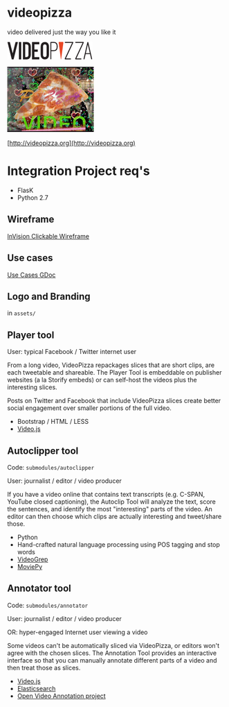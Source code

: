 # videopizza

video delivered just the way you like it

![videopizza](https://raw.githubusercontent.com/amontalenti/videopizza/master/assets/videopizza-logo.png)

![videopizzagif](https://raw.githubusercontent.com/amontalenti/videopizza/master/assets/SMALL.gif)

[http://videopizza.org](http://videopizza.org)

# Integration Project req's

- FlasK
- Python 2.7

## Wireframe

[InVision Clickable Wireframe](http://invis.io/G42110QRX)

## Use cases

[Use Cases GDoc](http://goo.gl/QpM4Lk)

## Logo and Branding

in `assets/`

## Player tool

User: typical Facebook / Twitter internet user

From a long video, VideoPizza repackages slices that are short clips, are each
tweetable and shareable. The Player Tool is embeddable on publisher websites (a
la Storify embeds) or can self-host the videos plus the interesting slices.

Posts on Twitter and Facebook that include VideoPizza slices create better
social engagement over smaller portions of the full video.

- Bootstrap / HTML / LESS
- [Video.js](http://www.videojs.com/)

## Autoclipper tool

Code: `submodules/autoclipper`

User: journalist / editor / video producer

If you have a video online that contains text transcripts (e.g. C-SPAN, YouTube
closed captioning), the Autoclip Tool will analyze the text, score the
sentences, and identify the most "interesting" parts of the video. An editor
can then choose which clips are actually interesting and tweet/share those.

- Python
- Hand-crafted natural language processing using POS tagging and stop words
- [VideoGrep](https://github.com/antiboredom/videogrep)
- [MoviePy](http://zulko.github.io/moviepy/)

## Annotator tool

Code: `submodules/annotator`

User: journalist / editor / video producer

OR: hyper-engaged Internet user viewing a video

Some videos can't be automatically sliced via VideoPizza, or editors won't
agree with the chosen slices. The Annotation Tool provides an interactive
interface so that you can manually annotate different parts of a video and
then treat those as slices.

- [Video.js](http://www.videojs.com/)
- [Elasticsearch](http://www.elasticsearch.com/)
- [Open Video Annotation project](http://www.openvideoannotation.org/)
